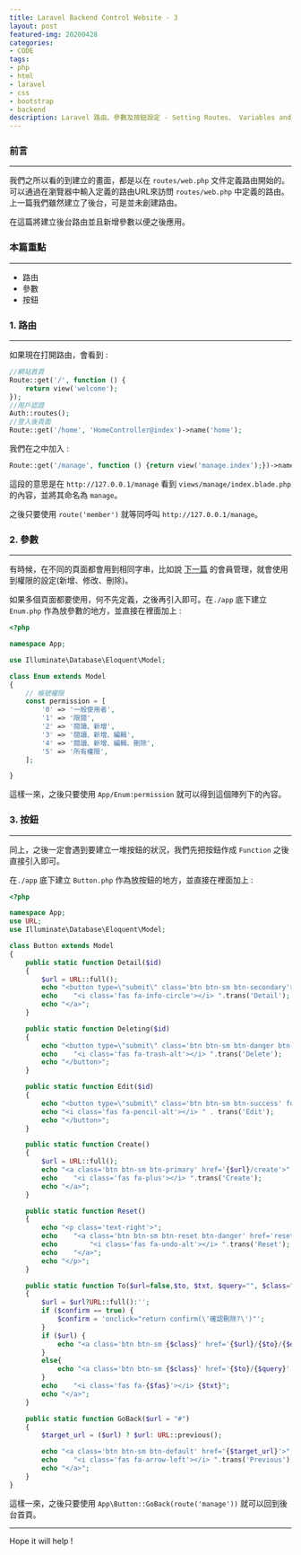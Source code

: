 ```yaml
---
title: Laravel Backend Control Website - 3
layout: post
featured-img: 20200428
categories:
- CODE
tags:
- php
- html
- laravel
- css
- bootstrap
- backend
description: Laravel 路由、參數及按鈕設定 - Setting Routes、 Variables and Button
---
```


### 前言
---

我們之所以看的到建立的畫面，都是以在 `routes/web.php` 文件定義路由開始的。可以通過在瀏覽器中輸入定義的路由URL來訪問 `routes/web.php` 中定義的路由。上一篇我們雖然建立了後台，可是並未創建路由。

在這篇將建立後台路由並且新增參數以便之後應用。

### 本篇重點
---
* 路由
* 參數
* 按鈕

### 1. 路由
---
如果現在打開路由，會看到 :

```php
//網站首頁
Route::get('/', function () {
    return view('welcome');
});
//用戶認證
Auth::routes();
//登入後頁面
Route::get('/home', 'HomeController@index')->name('home');
```
我們在之中加入 :

```php
Route::get('/manage', function () {return view('manage.index');})->name('manage');
```
這段的意思是在 `http://127.0.0.1/manage` 看到 `views/manage/index.blade.php` 的內容，並將其命名為 `manage`。

之後只要使用 `route('member')` 就等同呼叫 `http://127.0.0.1/manage`。

### 2. 參數
---

有時候，在不同的頁面都會用到相同字串，比如說 [下一篇](https://jhuei.com/code/2020/04/29/laravel-myweb-4.html) 的會員管理，就會使用到權限的設定(新增、修改、刪除)。

如果多個頁面都要使用，何不先定義，之後再引入即可。在`./app` 底下建立 `Enum.php` 作為放參數的地方，並直接在裡面加上 :

```php
<?php

namespace App;

use Illuminate\Database\Eloquent\Model;

class Enum extends Model
{
    // 帳號權限
    const permission = [
        '0' => '一般使用者',
        '1' => '限閱',
        '2' => '閱讀、新增',
        '3' => '閱讀、新增、編輯',
        '4' => '閱讀、新增、編輯、刪除',
        '5' => '所有權限',
    ];

}

```
這樣一來，之後只要使用 `App/Enum:permission` 就可以得到這個陣列下的內容。

### 3. 按鈕
---
同上，之後一定會遇到要建立一堆按鈕的狀況，我們先把按鈕作成  `Function` 之後直接引入即可。

在`./app` 底下建立 `Button.php` 作為放按鈕的地方，並直接在裡面加上 :

```php
<?php

namespace App;
use URL;
use Illuminate\Database\Eloquent\Model;

class Button extends Model
{
	public static function Detail($id)
	{
		$url = URL::full();
		echo "<button type=\"submit\" class='btn btn-sm btn-secondary'>";
		echo 	"<i class='fas fa-info-circle'></i> ".trans('Detail');
		echo "</a>";
	}

	public static function Deleting($id)
	{
		echo "<button type=\"submit\" class='btn btn-sm btn-danger btn-delete' onclick='return confirm(\"確認刪除?\")'>";
		echo 	"<i class='fas fa-trash-alt'></i> ".trans('Delete');
		echo "</button>";
	}

	public static function Edit($id)
	{
		echo "<button type=\"submit\" class='btn btn-sm btn-success' formtarget='_blank'>";
		echo "<i class='fas fa-pencil-alt'></i> " . trans('Edit');
		echo "</button>";
	}

	public static function Create()
	{
		$url = URL::full();
		echo "<a class='btn btn-sm btn-primary' href='{$url}/create'>";
		echo 	"<i class='fas fa-plus'></i> ".trans('Create');
		echo "</a>";
	}

	public static function Reset()
	{
		echo "<p class='text-right'>";
		echo	"<a class='btn btn-sm btn-reset btn-danger' href='reset.php'>";
		echo		"<i class='fas fa-undo-alt'></i> ".trans('Reset');
		echo 	"</a>";
		echo "</p>";
	}

	public static function To($url=false,$to, $txt, $query="", $class="btn-secondary", $fas="list-ol", $confirm=false)
	{
		$url = $url?URL::full():'';
		if ($confirm == true) {
			$confirm = 'onclick="return confirm(\'確認刪除?\')"';
		}
		if ($url) {
			echo "<a class='btn btn-sm {$class}' href='{$url}/{$to}/{$query}' {$confirm}>";
		}
		else{
			echo "<a class='btn btn-sm {$class}' href='{$to}/{$query}' {$confirm}>";
		}
		echo 	"<i class='fas fa-{$fas}'></i> {$txt}";
		echo "</a>";
	}

	public static function GoBack($url = "#")
	{
		$target_url = ($url) ? $url: URL::previous();

		echo "<a class='btn btn-sm btn-default' href='{$target_url}'>";
		echo 	"<i class='fas fa-arrow-left'></i> ".trans('Previous');
		echo "</a>";
	}
}

```

這樣一來，之後只要使用 `App\Button::GoBack(route('manage'))` 就可以回到後台首頁。

---
Hope it will help !
